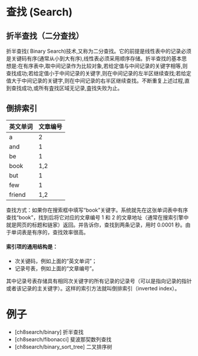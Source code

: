# 查找 (Search)

## 折半查找（二分查找）

折半查找( Binary Search)技术,又称为二分查找。它的前提是线性表中的记录必须是关键码有序(通常从小到大有序),线性表必须采用顺序存储。折半查找的基本思想是:在有序表中,取中间记录作为比较对象,若给定值与中间记录的关键字相等,则查找成功;若给定值小于中间记录的关键字,则在中间记录的左半区继续查找;若给定值大于中间记录的关键字,则在中间记录的右半区继续查找。不断重复上述过程,直到查找成功,或所有査找区域无记录,査找失败为止。

## 倒排索引

| 英文单词| 文章编号|
|---|---|
|a|2|
|and|1|
|be|1|
|book|1,2|
|but|1|
|few|1|
|friend|1,2|

查找方式：如果你在搜索框中填写“book”关键字。系统就先在这张单词表中有序查找“book”，找到后将它对应的文章编号 1 和 2 的文章地址（通常在搜索引擎中就是网页的标题和链家）返回。并告诉你，查找到两条记录，用时 0.0001 秒。由于单词表是有序的，查找效率很高。

#### 索引项的通用结构是：

* 次关键码，例如上面的“英文单词”；
* 记录号表，例如上面的“文章编号”。

其中记录号表存储具有相同次关键字的所有记录的记录号（可以是指向记录的指针或者该记录的主关键字）。这样的索引方法就叫倒排索引（inverted index）。

# 例子

* [ch8search/binary] 折半查找
* [ch8search/fibonacci] 斐波那契数列查找
* [ch8search/binary_sort_tree] 二叉排序树
